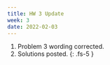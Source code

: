 ```yaml
---
title: HW 3 Update
week: 3
date: 2022-02-03
---
```


1. Problem 3 wording corrected.
2. Solutions posted.
{: .fs-5 }
